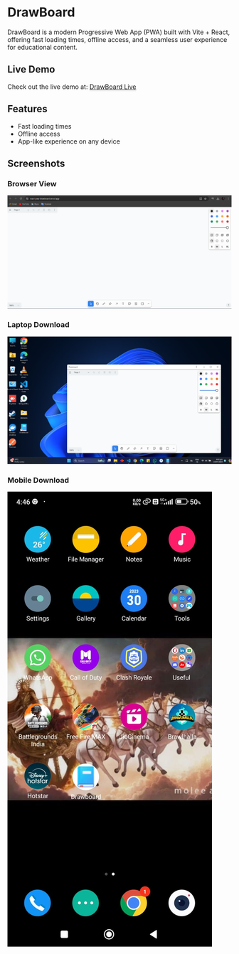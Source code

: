 # DrawBoard

DrawBoard is a modern Progressive Web App (PWA) built with Vite + React, offering fast loading times, offline access, and a seamless user experience for educational content.

## Live Demo

Check out the live demo at: [DrawBoard Live](https://gyann-slate.vercel.app/)

## Features

- Fast loading times
- Offline access
- App-like experience on any device

## Screenshots

### Browser View
![Browser View](./livedemoimages/browser.png)

### Laptop Download
![Laptop View](./livedemoimages/DesktopDownload.png)

### Mobile Download
![Mobile View](./livedemoimages/mobile.jpg)
